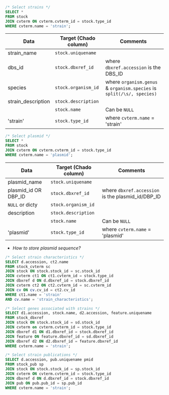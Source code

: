 ```sql
/* Select strains */
SELECT *
FROM stock
JOIN cvterm ON cvterm.cvterm_id = stock.type_id
WHERE cvterm.name = 'strain';
```
| Data | Target (Chado column) | Comments |
| --- | --- | --- |
| strain_name | `stock.uniquename` | |
| dbs_id | `stock.dbxref_id` | where `dbxref.accession` is the DBS_ID |
| species | `stock.organism_id` | where `organism.genus` & `organism.species` is `split(/\s/, species)` |
| strain_description | `stock.description` | |
| | `stock.name` | Can be `NULL` |
| 'strain' | `stock.type_id` | where `cvterm.name` = 'strain' |

```sql
/* Select plasmid */
SELECT *
FROM stock
JOIN cvterm ON cvterm.cvterm_id = stock.type_id
WHERE cvterm.name = 'plasmid';
```
| Data | Target (Chado column) | Comments |
| --- | --- | --- |
| plasmid_name | `stock.uniquename` | |
| plasmid_id OR DBP_ID | `stock.dbxref_id` | where `dbxref.accession` is the plasmid_id/DBP_ID |
| `NULL` or dicty | `stock.organism_id` | |
| description | `stock.description` | |
| | `stock.name` | Can be `NULL` |
| 'plasmid' | `stock.type_id` | where `cvterm.name` = 'plasmid' |

* _How to store plasmid sequence?_

```sql
/* Select strain characteristics */
SELECT d.accession, ct2.name
FROM stock_cvterm sc
JOIN stock ON stock.stock_id = sc.stock_id
JOIN cvterm ct1 ON ct1.cvterm_id = stock.type_id
JOIN dbxref d ON d.dbxref_id = stock.dbxref_id
JOIN cvterm ct2 ON ct2.cvterm_id = sc.cvterm_id
JOIN cv ON cv.cv_id = ct2.cv_id
WHERE ct1.name = 'strain'
AND cv.name = 'strain_characteristics';
```

```sql
/* Select genes associated with strains */
SELECT d1.accession, stock.name, d2.accession, feature.uniquename
FROM stock_dbxref
JOIN stock ON stock.stock_id = sd.stock_id
JOIN cvterm on cvterm.cvterm_id = stock.type_id
JOIN dbxref d1 ON d1.dbxref_id = stock.dbxref_id
JOIN feature ON feature.dbxref_id = sd.dbxref_id
JOIN dbxref d2 ON d2.dbxref_id = feature.dbxref_id
WHERE cvterm.name = 'strain';
```

```sql
/* Select strain publications */
SELECT d.accession, pub.uniquename pmid
FROM stock_pub sp
JOIN stock ON stock.stock_id = sp.stock_id
JOIN cvterm ON cvterm.cvterm_id = stock.type_id
JOIN dbxref d ON d.dbxref_id = stock.dbxref_id
JOIN pub ON pub.pub_id = sp.pub_id
WHERE cvterm.name = 'strain';
```

